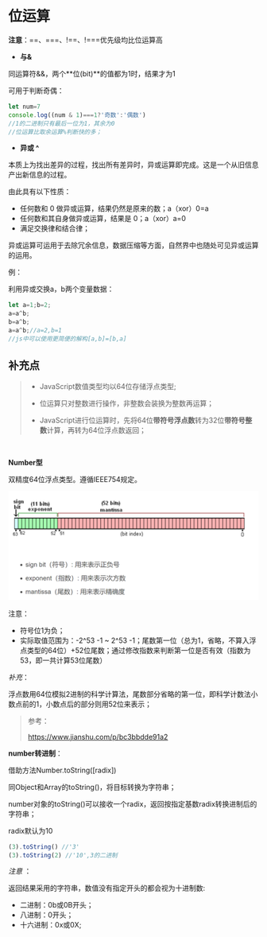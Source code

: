 # 位运算

**注意**：==、===、!==、!===优先级均比位运算高	



- **与&**

同运算符&&，两个**位(bit)**的值都为1时，结果才为1

可用于判断奇偶：

```js
let num=7
console.log((num & 1)===1?'奇数':'偶数')
//1的二进制只有最后一位为1，其余为0
//位运算比取余运算%判断快的多；
```



- **异或  ^**

本质上为找出差异的过程，找出所有差异时，异或运算即完成。这是一个从旧信息产出新信息的过程。

由此具有以下性质：

- 任何数和 0 做异或运算，结果仍然是原来的数；a（xor）0=a
- 任何数和其自身做异或运算，结果是 0；a（xor）a=0
- 满足交换律和结合律；



异或运算可运用于去除冗余信息，数据压缩等方面，自然界中也随处可见异或运算的运用。

例：

利用异或交换a，b两个变量数据：

```js
let a=1;b=2;
a=a^b;
b=a^b;
a=a^b;//a=2,b=1
//js中可以使用更简便的解构[a,b]=[b,a]
```





## **补充点**

> - JavaScript数值类型均以64位存储浮点类型;
>
> - 位运算只对整数进行操作，非整数会装换为整数再运算；
> - JavaScript进行位运算时，先将64位**带符号浮点数**转为32位**带符号整数**计算，再转为64位浮点数返回；

​	



**Number型**

双精度64位浮点类型。遵循IEEE754规定。

![img](./img/js-1.png)

注意：

- 符号位1为负；
- 实际取值范围为：-2^53 -1 ~ 2^53 -1；尾数第一位（总为1，省略，不算入浮点类型的64位）+52位尾数；通过修改指数来判断第一位是否有效（指数为53，即一共计算53位尾数）

*补充*：

浮点数用64位模拟2进制的科学计算法，尾数部分省略的第一位，即科学计数法小数点前的1，小数点后的部分则用52位来表示；

> 参考：
>
> https://www.jianshu.com/p/bc3bbdde91a2



**number转进制**：

借助方法Number.toString([radix])

同Object和Array的toString()，将目标转换为字符串；

number对象的toString()可以接收一个radix，返回按指定基数radix转换进制后的字符串；

radix默认为10

```js
(3).toString() //'3' 
(3).toString(2) //'10',3的二进制
```

*注意* ：

返回结果采用的字符串，数值没有指定开头的都会视为十进制数:

- 二进制：0b或0B开头；
- 八进制：0开头；
- 十六进制：0x或0X;
